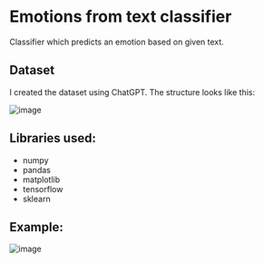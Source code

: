 # Emotions from text classifier
Classifier which predicts an emotion based on given text.
## Dataset
I created the dataset using ChatGPT. The structure looks like this:

![image](https://github.com/KVM1L03/EmotionsFromText/assets/74794656/507f856d-6ac5-4060-a6d7-b33a60701f1d)

## Libraries used:
* numpy
* pandas
* matplotlib
* tensorflow
* sklearn
## Example:
![image](https://github.com/KVM1L03/EmotionsFromText/assets/74794656/9b35ffbb-140f-414a-905a-2da1ebb7d33f)
